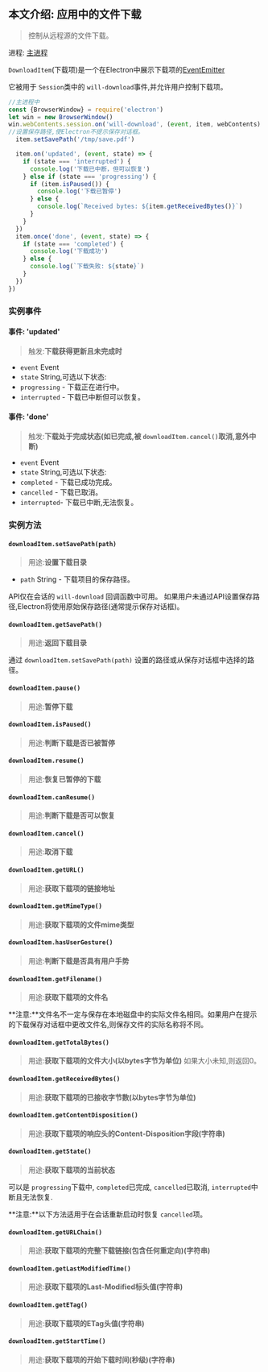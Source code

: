 ## 本文介绍: 应用中的文件下载

> 控制从远程源的文件下载。

进程: [主进程](../glossary.md#主进程)    

 `DownloadItem`(下载项)是一个在Electron中展示下载项的[EventEmitter](http://nodejs.org/api/events.html#events_class_events_eventemitter)
   
它被用于 `Session`类中的 `will-download`事件,并允许用户控制下载项。

```JavaScript
//主进程中
const {BrowserWindow} = require('electron')
let win = new BrowserWindow()
win.webContents.session.on('will-download', (event, item, webContents) => {
//设置保存路径,使Electron不提示保存对话框。
  item.setSavePath('/tmp/save.pdf')

  item.on('updated', (event, state) => {
    if (state === 'interrupted') {
      console.log('下载已中断，但可以恢复')
    } else if (state === 'progressing') {
      if (item.isPaused()) {
        console.log('下载已暂停')
      } else {
        console.log(`Received bytes: ${item.getReceivedBytes()}`)
      }
    }
  })
  item.once('done', (event, state) => {
    if (state === 'completed') {
      console.log('下载成功')
    } else {
      console.log(`下载失败: ${state}`)
    }
  })
})
```

### 实例事件

#### 事件: 'updated'
> 触发:**下载获得更新且未完成时**

* `event` Event
* `state` String,可选以下状态:
 * `progressing`  - 下载正在进行中。
 * `interrupted`  - 下载已中断但可以恢复。

#### 事件: 'done'
> 触发:**下载处于完成状态(如已完成,被 `downloadItem.cancel()`取消,意外中断)**

* `event` Event
* `state` String,可选以下状态:
 * `completed`  - 下载已成功完成。
 * `cancelled`  - 下载已取消。
 * `interrupted`- 下载已中断,无法恢复。
 
### 实例方法

#### `downloadItem.setSavePath(path)`
> 用途:**设置下载目录**

* `path` String - 下载项目的保存路径。

API仅在会话的 `will-download` 回调函数中可用。
如果用户未通过API设置保存路径,Electron将使用原始保存路径(通常提示保存对话框)。

#### `downloadItem.getSavePath()`
> 用途:**返回下载目录**

通过 `downloadItem.setSavePath(path)` 设置的路径或从保存对话框中选择的路径。

#### `downloadItem.pause()`
> 用途:**暂停下载**

#### `downloadItem.isPaused()`
> 用途:**判断下载是否已被暂停**

#### `downloadItem.resume()`
> 用途:**恢复已暂停的下载**

#### `downloadItem.canResume()`
> 用途:**判断下载是否可以恢复**

#### `downloadItem.cancel()`
> 用途:**取消下载**

#### `downloadItem.getURL()`
> 用途:**获取下载项的链接地址**

#### `downloadItem.getMimeType()`
> 用途:**获取下载项的文件mime类型**

#### `downloadItem.hasUserGesture()`
> 用途:**判断下载是否具有用户手势**

#### `downloadItem.getFilename()`
> 用途:**获取下载项的文件名**

 **注意:**文件名不一定与保存在本地磁盘中的实际文件名相同。如果用户在提示的下载保存对话框中更改文件名,则保存文件的实际名称将不同。

#### `downloadItem.getTotalBytes()`
> 用途:**获取下载项的文件大小(以bytes字节为单位)**
如果大小未知,则返回0。

#### `downloadItem.getReceivedBytes()`
> 用途:**获取下载项的已接收字节数(以bytes字节为单位)**

#### `downloadItem.getContentDisposition()`
> 用途:**获取下载项的响应头的Content-Disposition字段(字符串)**

#### `downloadItem.getState()`
> 用途:**获取下载项的当前状态**

可以是 `progressing`下载中, `completed`已完成, `cancelled`已取消, `interrupted`中断且无法恢复.

**注意:**以下方法适用于在会话重新启动时恢复 `cancelled`项。

#### `downloadItem.getURLChain()`
> 用途:**获取下载项的完整下载链接(包含任何重定向)(字符串)**

#### `downloadItem.getLastModifiedTime()`
> 用途:**获取下载项的Last-Modified标头值(字符串)**

#### `downloadItem.getETag()`
> 用途:**获取下载项的ETag头值(字符串)**

#### `downloadItem.getStartTime()`
> 用途:**获取下载项的开始下载时间(秒级)(字符串)**